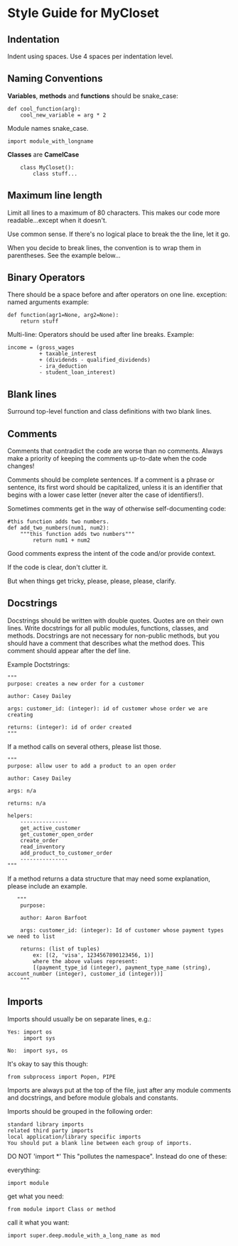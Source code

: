 # Style Guide for MyCloset

## Indentation
Indent using spaces.
Use 4 spaces per indentation level.

## Naming Conventions

**Variables**, **methods** and **functions** should be snake_case:

```
def cool_function(arg):
    cool_new_variable = arg * 2
```

Module names snake_case.

```
import module_with_longname
```


**Classes** are **CamelCase**

``` 
    class MyCloset():
        class stuff...
```
    

## Maximum line length
Limit all lines to a maximum of 80 characters.
This makes our code more readable...except when it doesn't.

Use common sense. If there's no logical place to break the the line,
let it go. 

When you decide to break lines, the convention is to wrap them in parentheses. See the example below...

## Binary Operators
There should be a space before and after operators on one line.
exception: named arguments
example:

```
def function(agr1=None, arg2=None):
    return stuff
```

Multi-line: Operators should be used after line breaks. 
Example:

```
income = (gross_wages
          + taxable_interest
          + (dividends - qualified_dividends)
          - ira_deduction
          - student_loan_interest)
```

## Blank lines
Surround top-level function and class definitions with two blank lines.

## Comments
Comments that contradict the code are worse than no comments. Always make a priority of keeping the comments up-to-date when the code changes!

Comments should be complete sentences. If a comment is a phrase or sentence, its first word should be capitalized, unless it is an identifier that begins with a lower case letter (never alter the case of identifiers!).

Sometimes comments get in the way of otherwise self-documenting code:

```
#this function adds two numbers.
def add_two_numbers(num1, num2):
    """this function adds two numbers"""  
        return num1 + num2
```

Good comments express the intent of the code and/or provide context.

If the code is clear, don't clutter it.

But when things get tricky, please, please, please, clarify.

## Docstrings
Docstrings should be written with double quotes. 
Quotes are on their own lines.
Write docstrings for all public modules, functions, classes, and methods. Docstrings are not necessary for non-public methods, but you should have a comment that describes what the method does. 
This comment should appear after the def line.

Example Doctstrings:
```
"""
purpose: creates a new order for a customer

author: Casey Dailey

args: customer_id: (integer): id of customer whose order we are creating 

returns: (integer): id of order created
"""    
```

If a method calls on several others, please list those.

```
"""
purpose: allow user to add a product to an open order

author: Casey Dailey

args: n/a

returns: n/a

helpers:
    ---------------
    get_active_customer
    get_customer_open_order
    create_order
    read_inventory
    add_product_to_customer_order
    ---------------
"""
```

If a method returns a data structure that may need some explanation, 
please include an example.

```
   """
    purpose: 
    
    author: Aaron Barfoot
    
    args: customer_id: (integer): Id of customer whose payment types we need to list
    
    returns: (list of tuples) 
        ex: [(2, 'visa', 1234567890123456, 1)] 
        where the above values represent:
        [(payment_type_id (integer), payment_type_name (string), account_number (integer), customer_id (integer))] 
    """
```

## Imports
Imports should usually be on separate lines, e.g.:

```
Yes: import os
     import sys

No:  import sys, os
```

It's okay to say this though:

```
from subprocess import Popen, PIPE
```

Imports are always put at the top of the file, just after any module comments and docstrings, and before module globals and constants.

Imports should be grouped in the following order:
```
standard library imports
related third party imports
local application/library specific imports
You should put a blank line between each group of imports.
```

DO NOT 'import *'
This "pollutes the namespace".
Instead do one of these: 

everything:
```
import module 
```

get what you need:
```
from module import Class or method
```

call it what you want:
```
import super.deep.module_with_a_long_name as mod 

```

